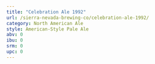 ```yaml
---
title: "Celebration Ale 1992"
url: /sierra-nevada-brewing-co/celebration-ale-1992/
category: North American Ale
style: American-Style Pale Ale
abv: 0
ibu: 0
srm: 0
upc: 0
---
```



